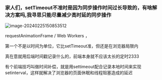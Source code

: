 ### 家人们，setTimeout不准时是因为同步操作时间过长导致的，有啥解决方案吗,我寻思只能尽量减少高时延的同步操作

![image-20240225150853512](D:/%E6%96%87%E4%BB%B6/typora%E5%9B%BE%E7%89%87/image-20240225150853512.png)

requestAnimationFrame / Web Workers ，

第一个不是以时间为单位，它比setTimeout准，但还是在浏览器局限内

真在意就用后端时间戳记录什么的，前端本身就不应该太长的定时2333

有个前端技巧叫做时间补偿，就是用settimeout配合记录本地时间来实现setinterval，这样就解决了浏览器的页面休眠和线程阻塞造成的延迟